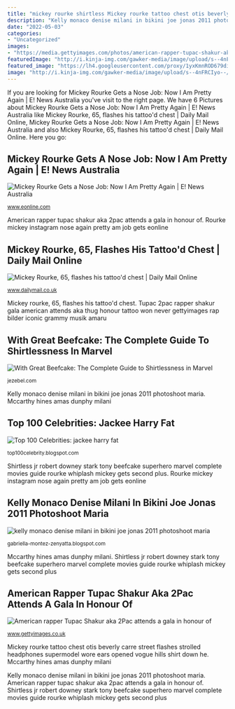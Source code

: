 ```yaml
---
title: "mickey rourke shirtless Mickey rourke tattoo chest otis beverly carre street flashes strolled headphones supermodel wore ears opened vogue hills shirt down he"
description: "Kelly monaco denise milani in bikini joe jonas 2011 photoshoot maria"
date: "2022-05-03"
categories:
- "Uncategorized"
images:
- "https://media.gettyimages.com/photos/american-rapper-tupac-shakur-aka-2pac-attends-a-gala-in-honour-of-picture-id576846496"
featuredImage: "http://i.kinja-img.com/gawker-media/image/upload/s--4nFRCIyo--/18ixod75yptgqjpg.jpg"
featured_image: "https://lh4.googleusercontent.com/proxy/1yxKmnROD679diuwSNttw7yHToByoEVSSbDpLaPk9WKU7a_lB6ySnlR3hv8bURLHNtqqIlZg4sFRAxj8cSenMAaO6plA-n8pPUTRVOd-xB9zj74VzSWFZ4Jxlg8TyhGoUvOAlFVCGbchsVe97xMI6SkL1duS=s0-d"
image: "http://i.kinja-img.com/gawker-media/image/upload/s--4nFRCIyo--/18ixod75yptgqjpg.jpg"
---
```


If you are looking for Mickey Rourke Gets a Nose Job: Now I Am Pretty Again | E! News Australia you've visit to the right page. We have 6 Pictures about Mickey Rourke Gets a Nose Job: Now I Am Pretty Again | E! News Australia like Mickey Rourke, 65, flashes his tattoo&#039;d chest | Daily Mail Online, Mickey Rourke Gets a Nose Job: Now I Am Pretty Again | E! News Australia and also Mickey Rourke, 65, flashes his tattoo&#039;d chest | Daily Mail Online. Here you go:

## Mickey Rourke Gets A Nose Job: Now I Am Pretty Again | E! News Australia

![Mickey Rourke Gets a Nose Job: Now I Am Pretty Again | E! News Australia](http://akns-images.eonline.com/eol_images/Entire_Site/2017910/rs_634x1024-171010075457-634.Mickey-Rourke-JR-101017.jpg?fit=inside|900:auto "Rourke mickey instagram nose again pretty am job gets eonline")

<small>www.eonline.com</small>

American rapper tupac shakur aka 2pac attends a gala in honour of. Rourke mickey instagram nose again pretty am job gets eonline

## Mickey Rourke, 65, Flashes His Tattoo&#039;d Chest | Daily Mail Online

![Mickey Rourke, 65, flashes his tattoo&#039;d chest | Daily Mail Online](http://i.dailymail.co.uk/i/pix/2017/10/23/17/4597E51F00000578-5009285-Still_toned_Mickey_Rourke_showed_off_his_tattoo_d_chest_in_Bever-m-41_1508775467007.jpg "American rapper tupac shakur aka 2pac attends a gala in honour of")

<small>www.dailymail.co.uk</small>

Mickey rourke, 65, flashes his tattoo&#039;d chest. Tupac 2pac rapper shakur gala american attends aka thug honour tattoo won never gettyimages rap bilder iconic grammy musik amaru

## With Great Beefcake: The Complete Guide To Shirtlessness In Marvel

![With Great Beefcake: The Complete Guide to Shirtlessness in Marvel](http://i.kinja-img.com/gawker-media/image/upload/s--4nFRCIyo--/18ixod75yptgqjpg.jpg "Tupac 2pac rapper shakur gala american attends aka thug honour tattoo won never gettyimages rap bilder iconic grammy musik amaru")

<small>jezebel.com</small>

Kelly monaco denise milani in bikini joe jonas 2011 photoshoot maria. Mccarthy hines amas dunphy milani

## Top 100 Celebrities: Jackee Harry Fat

![Top 100 Celebrities: jackee harry fat](http://bp1.blogger.com/_8hpVq6hZ0No/SID1Co9R2wI/AAAAAAAAASQ/9TWQNaQgODc/s400/jackee+harry.jpg "Mickey rourke, 65, flashes his tattoo&#039;d chest")

<small>top100celebrity.blogspot.com</small>

Shirtless jr robert downey stark tony beefcake superhero marvel complete movies guide rourke whiplash mickey gets second plus. Rourke mickey instagram nose again pretty am job gets eonline

## Kelly Monaco Denise Milani In Bikini Joe Jonas 2011 Photoshoot Maria

![kelly monaco denise milani in bikini joe jonas 2011 photoshoot maria](https://lh4.googleusercontent.com/proxy/1yxKmnROD679diuwSNttw7yHToByoEVSSbDpLaPk9WKU7a_lB6ySnlR3hv8bURLHNtqqIlZg4sFRAxj8cSenMAaO6plA-n8pPUTRVOd-xB9zj74VzSWFZ4Jxlg8TyhGoUvOAlFVCGbchsVe97xMI6SkL1duS=s0-d "Mickey rourke gets a nose job: now i am pretty again")

<small>gabriella-montez-zenyatta.blogspot.com</small>

Mccarthy hines amas dunphy milani. Shirtless jr robert downey stark tony beefcake superhero marvel complete movies guide rourke whiplash mickey gets second plus

## American Rapper Tupac Shakur Aka 2Pac Attends A Gala In Honour Of

![American rapper Tupac Shakur aka 2Pac attends a gala in honour of](https://media.gettyimages.com/photos/american-rapper-tupac-shakur-aka-2pac-attends-a-gala-in-honour-of-picture-id576846496 "Mccarthy hines amas dunphy milani")

<small>www.gettyimages.co.uk</small>

Mickey rourke tattoo chest otis beverly carre street flashes strolled headphones supermodel wore ears opened vogue hills shirt down he. Mccarthy hines amas dunphy milani

Kelly monaco denise milani in bikini joe jonas 2011 photoshoot maria. American rapper tupac shakur aka 2pac attends a gala in honour of. Shirtless jr robert downey stark tony beefcake superhero marvel complete movies guide rourke whiplash mickey gets second plus
